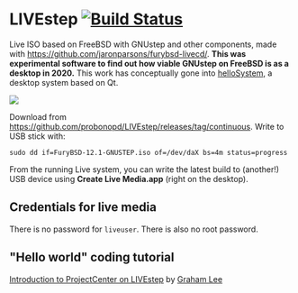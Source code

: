 # LIVEstep [![Build Status](https://api.cirrus-ci.com/github/probonopd/LIVEstep.svg)](https://cirrus-ci.com/github/furybsd/furybsd-livecd)

Live ISO based on FreeBSD with GNUstep and other components, made with https://github.com/jaronparsons/furybsd-livecd/. __This was experimental software to find out how viable GNUstep on FreeBSD is as a desktop in 2020.__ This work has conceptually gone into [helloSystem](https://hellosystem.github.io/docs/), a desktop system based on Qt.

![](https://user-images.githubusercontent.com/2480569/94470779-6be21e00-01c8-11eb-8fab-bbfc4c38d2e2.png)

Download from https://github.com/probonopd/LIVEstep/releases/tag/continuous. Write to USB stick with:

```
sudo dd if=FuryBSD-12.1-GNUSTEP.iso of=/dev/daX bs=4m status=progress
```

From the running Live system, you can write the latest build to (another!) USB device using __Create Live Media.app__ (right on the desktop).

## Credentials for live media

There is no password for `liveuser`. There is also no root password.

## "Hello world" coding tutorial

[Introduction to ProjectCenter on LIVEstep](https://www.youtube.com/watch?v=5SCkVPQGl9A&list=PLKMpKKmHd2SudZhgs0IQDMmTfbz7QFnYg) by [Graham Lee](https://www.youtube.com/@SewsAndCodes)
